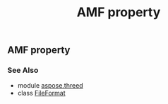 ﻿---
title: AMF property
second_title: Aspose.3D for Python via .NET API References
description: 
type: docs
weight: 70
url: /python-net/aspose.threed/fileformat/amf/
is_root: false
---

## AMF property


### See Also
* module [aspose.threed](../../)
* class [FileFormat](/3d/python-net/aspose.threed/fileformat)

